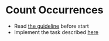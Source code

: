 # Count Occurrences
- Read [the guideline](https://github.com/mate-academy/js_task-guideline/blob/master/README.md) before start
- Implement the task described [here](src/countOccurrences.js)
